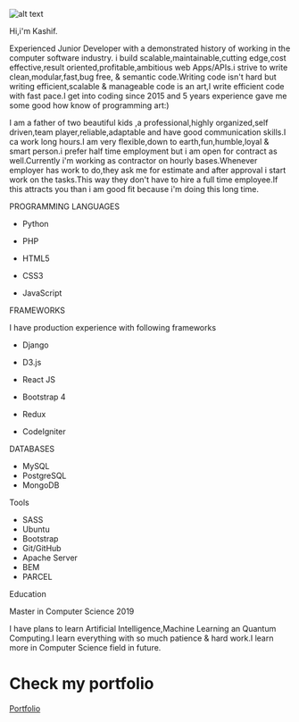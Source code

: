 ![alt text](https://camo.githubusercontent.com/b9fb1e099522fba215aab60b1a0b5fd591938ae9/687474703a2f2f706978656c70726f776573732e636f6d2f692f706f772d6c6170746f70677261622e6a7067)

Hi,i'm Kashif.

Experienced Junior Developer with a demonstrated history of working in the computer software industry. i build scalable,maintainable,cutting edge,cost effective,result oriented,profitable,ambitious web Apps/APIs.i strive to write clean,modular,fast,bug free, & semantic code.Writing code isn't hard but writing efficient,scalable & manageable code is an art,I write efficient code with fast pace.I get into coding since 2015 and 5 years experience gave me some good how know of programming art:)

I am a father of two beautiful kids ,a professional,highly organized,self driven,team player,reliable,adaptable and have good communication skills.I ca work long hours.I am very flexible,down to earth,fun,humble,loyal & smart person.i prefer half time employment but i am open for contract as well.Currently i'm working as contractor on hourly bases.Whenever employer has work to do,they ask me for estimate and after approval i start work on the tasks.This way they don't have to hire a full time employee.If this attracts you than i am good fit because i'm doing this long time.

PROGRAMMING LANGUAGES

* Python

* PHP

* HTML5

* CSS3

* JavaScript



FRAMEWORKS

I have production experience with following frameworks

* Django

* D3.js

* React JS

* Bootstrap 4

* Redux

* CodeIgniter



DATABASES

  * MySQL
  * PostgreSQL
  * MongoDB

Tools

  * SASS 
  * Ubuntu
  * Bootstrap
  * Git/GitHub
  * Apache Server
  * BEM
  * PARCEL

Education

Master in Computer Science 2019

I have plans to learn Artificial Intelligence,Machine Learning an Quantum Computing.I learn everything with so much patience & hard work.I learn more in Computer Science field in future.
# Check my portfolio

[Portfolio](http://kashif-naqvi.surge.sh/)
